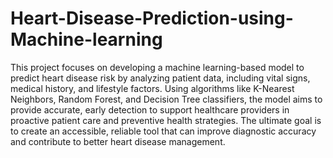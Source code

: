 # Heart-Disease-Prediction-using-Machine-learning
This project focuses on developing a machine learning-based model to predict heart disease risk by analyzing patient data, including vital signs, medical history, and lifestyle factors. Using algorithms like K-Nearest Neighbors, Random Forest, and Decision Tree classifiers, the model aims to provide accurate, early detection to support healthcare providers in proactive patient care and preventive health strategies. The ultimate goal is to create an accessible, reliable tool that can improve diagnostic accuracy and contribute to better heart disease management.
